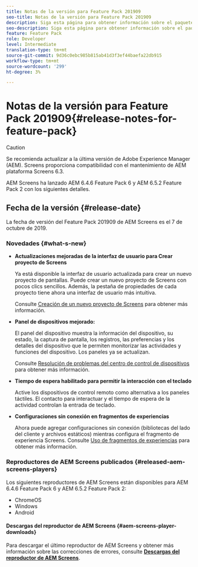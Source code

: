 ```yaml
---
title: Notas de la versión para Feature Pack 201909
seo-title: Notas de la versión para Feature Pack 201909
description: Siga esta página para obtener información sobre el paquete de funciones 201909 de AEM Screens, publicado el 31 de julio de 2019.
seo-description: Siga esta página para obtener información sobre el paquete de funciones 201909 de AEM Screens, publicado el 7 de octubre de 2019.
feature: Feature Pack
role: Developer
level: Intermediate
translation-type: tm+mt
source-git-commit: 9d36c0ebc985b815ab41d3f3ef44baefa22db915
workflow-type: tm+mt
source-wordcount: '299'
ht-degree: 3%

---
```



# Notas de la versión para Feature Pack 201909{#release-notes-for-feature-pack}

>[!CAUTION]
>
>Se recomienda actualizar a la última versión de Adobe Experience Manager (AEM). Screens proporciona compatibilidad con el mantenimiento de AEM plataforma Screens 6.3.

AEM Screens ha lanzado AEM 6.4.6 Feature Pack 6 y AEM 6.5.2 Feature Pack 2 con los siguientes detalles.

## Fecha de la versión {#release-date}

La fecha de versión del Feature Pack 201909 de AEM Screens es el 7 de octubre de 2019.

### Novedades {#what-s-new}

* **Actualizaciones mejoradas de la interfaz de usuario para Crear proyecto de Screens**

   Ya está disponible la interfaz de usuario actualizada para crear un nuevo proyecto de pantallas. Puede crear un nuevo proyecto de Screens con pocos clics sencillos. Además, la pestaña de propiedades de cada proyecto tiene ahora una interfaz de usuario más intuitiva.

   Consulte [Creación de un nuevo proyecto de Screens](creating-a-screens-project.md) para obtener más información.

* **Panel de dispositivos mejorado:**

   El panel del dispositivo muestra la información del dispositivo, su estado, la captura de pantalla, los registros, las preferencias y los detalles del dispositivo que le permiten monitorizar las actividades y funciones del dispositivo. Los paneles ya se actualizan.

   Consulte [Resolución de problemas del centro de control de dispositivos](monitoring-screens.md) para obtener más información.

* **Tiempo de espera habilitado para permitir la interacción con el teclado**

   Active los dispositivos de control remoto como alternativa a los paneles táctiles. El contacto para interactuar y el tiempo de espera de la actividad controlan la entrada de teclado.

* **Configuraciones sin conexión en fragmentos de experiencias**

   Ahora puede agregar configuraciones sin conexión (bibliotecas del lado del cliente y archivos estáticos) mientras configura el fragmento de experiencia Screens.
Consulte [Uso de fragmentos de experiencias](experience-fragments-in-screens.md) para obtener más información.

### Reproductores de AEM Screens publicados {#released-aem-screens-players}

Los siguientes reproductores de AEM Screens están disponibles para AEM 6.4.6 Feature Pack 6 y AEM 6.5.2 Feature Pack 2:

* ChromeOS
* Windows
* Android

#### Descargas del reproductor de AEM Screens {#aem-screens-player-downloads}

Para descargar el último reproductor de AEM Screens y obtener más información sobre las correcciones de errores, consulte [**Descargas del reproductor de AEM Screens**](https://download.macromedia.com/screens/).
